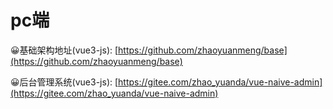 # pc端

😀基础架构地址(vue3-js): [https://github.com/zhaoyuanmeng/base](https://github.com/zhaoyuanmeng/base)

😀后台管理系统(vue3-js): [https://gitee.com/zhao_yuanda/vue-naive-admin](https://gitee.com/zhao_yuanda/vue-naive-admin)
